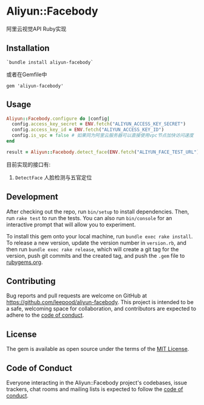 # Aliyun::Facebody

阿里云视觉API Ruby实现

## Installation

    `bundle install aliyun-facebody`

或者在Gemfile中

    gem 'aliyun-facebody'

## Usage

```ruby
Aliyun::Facebody.configure do |config|
  config.access_key_secret = ENV.fetch("ALIYUN_ACCESS_KEY_SECRET")
  config.access_key_id = ENV.fetch("ALIYUN_ACCESS_KEY_ID")
  config.is_vpc = false # 如果同为阿里云服务器可以直接使用vpc节点加快访问速度
end

result = Aliyun::Facebody.detect_face(ENV.fetch("ALIYUN_FACE_TEST_URL"))

```

目前实现的接口有:

1. `DetectFace`  人脸检测与五官定位



## Development

After checking out the repo, run `bin/setup` to install dependencies. Then, run `rake test` to run the tests. You can also run `bin/console` for an interactive prompt that will allow you to experiment.

To install this gem onto your local machine, run `bundle exec rake install`. To release a new version, update the version number in `version.rb`, and then run `bundle exec rake release`, which will create a git tag for the version, push git commits and the created tag, and push the `.gem` file to [rubygems.org](https://rubygems.org).

## Contributing

Bug reports and pull requests are welcome on GitHub at https://github.com/leepood/aliyun-facebody. This project is intended to be a safe, welcoming space for collaboration, and contributors are expected to adhere to the [code of conduct](https://github.com/[USERNAME]/aliyun-facebody/blob/master/CODE_OF_CONDUCT.md).

## License

The gem is available as open source under the terms of the [MIT License](https://opensource.org/licenses/MIT).

## Code of Conduct

Everyone interacting in the Aliyun::Facebody project's codebases, issue trackers, chat rooms and mailing lists is expected to follow the [code of conduct](https://github.com/[USERNAME]/aliyun-facebody/blob/master/CODE_OF_CONDUCT.md).
